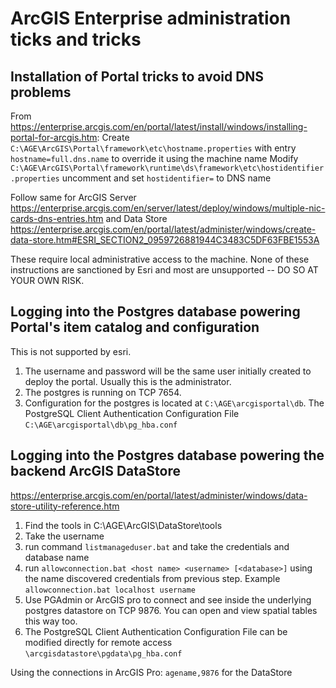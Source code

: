 # ArcGIS Enterprise administration ticks and tricks

## Installation of Portal tricks to avoid DNS problems

From https://enterprise.arcgis.com/en/portal/latest/install/windows/installing-portal-for-arcgis.htm:
Create `C:\AGE\ArcGIS\Portal\framework\etc\hostname.properties` with entry `hostname=full.dns.name` to override it using the machine name
Modify `C:\AGE\ArcGIS\Portal\framework\runtime\ds\framework\etc\hostidentifier.properties` uncomment and set `hostidentifier=` to DNS name

Follow same for ArcGIS Server https://enterprise.arcgis.com/en/server/latest/deploy/windows/multiple-nic-cards-dns-entries.htm and Data Store https://enterprise.arcgis.com/en/portal/latest/administer/windows/create-data-store.htm#ESRI_SECTION2_0959726881944C3483C5DF63FBE1553A

These require local administrative access to the machine. None of these instructions are sanctioned by Esri and most are unsupported -- DO SO AT YOUR OWN RISK. 

## Logging into the Postgres database powering Portal's item catalog and configuration

This is not supported by esri. 

1. The username and password will be the same user initially created to deploy the portal. Usually this is the administrator. 
2. The postgres is running on TCP 7654. 
3. Configuration for the postgres is located at `C:\AGE\arcgisportal\db`. The PostgreSQL Client Authentication Configuration File `C:\AGE\arcgisportal\db\pg_hba.conf`

## Logging into the Postgres database powering the backend ArcGIS DataStore

https://enterprise.arcgis.com/en/portal/latest/administer/windows/data-store-utility-reference.htm

1. Find the tools in C:\AGE\ArcGIS\DataStore\tools
2. Take the username
3. run command `listmanageduser.bat` and take the credentials and database name
4. run `allowconnection.bat <host name> <username> [<database>]` using the name discovered credentials from previous step. Example `allowconnection.bat localhost username`
5. Use PGAdmin or ArcGIS pro to connect and see inside the underlying postgres datastore on TCP 9876. You can open and view spatial tables this way too. 
6. The PostgreSQL Client Authentication Configuration File can be modified directly for remote access `\arcgisdatastore\pgdata\pg_hba.conf`

Using the connections in ArcGIS Pro: `agename,9876` for the DataStore
